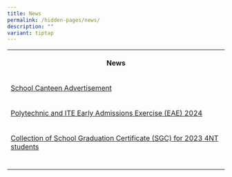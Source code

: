 ```yaml
---
title: News
permalink: /hidden-pages/news/
description: ""
variant: tiptap
---
```

<p></p>
<p></p>
<table style="minWidth: 25px">
<colgroup>
<col>
</colgroup>
<tbody>
<tr>
<th rowspan="1" colspan="1">
<p>News</p>
</th>
</tr>
<tr>
<td rowspan="1" colspan="1">
<p><a href="/canteen/" rel="noopener noreferrer nofollow" target="_blank">School Canteen Advertisement</a>
</p>
</td>
</tr>
<tr>
<td rowspan="1" colspan="1">
<p><a href="/polytechnic-and-ite-early-admissions-exercise-eae-2024/" rel="noopener noreferrer nofollow" target="_blank">Polytechnic and ITE Early Admissions Exercise (EAE) 2024</a>
</p>
</td>
</tr>
<tr>
<td rowspan="1" colspan="1">
<p><a href="/news/permalink/collection-of-school-graduation-certificate-sgc-for-2023-4nt-students/" rel="noopener noreferrer nofollow" target="_blank">Collection of School Graduation Certificate (SGC) for 2023 4NT students</a>
</p>
</td>
</tr>
<tr>
<td rowspan="1" colspan="1">
<p></p>
</td>
</tr>
</tbody>
</table>
<p></p>